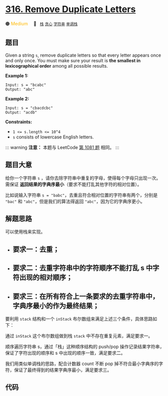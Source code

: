 # [316. Remove Duplicate Letters](https://leetcode.com/problems/remove-duplicate-letters/)

🟠 <font color=#ffb800>Medium</font>&emsp; 🔖&ensp; [`栈`](../solution/stack.md) [`贪心`](../solution/greedy.md) [`字符串`](../solution/string.md) [`单调栈`](../solution/monotonic-stack.md)

## 题目

Given a string `s`, remove duplicate letters so that every letter appears once and only once. You must make sure your result is **the smallest in lexicographical order** among all possible results.

**Example 1:**

```
Input: s = "bcabc"
Output: "abc"
```

**Example 2:**

```
Input: s = "cbacdcbc"
Output: "acdb"
```

**Constraints:**

- `1 <= s.length <= 10^4`
- `s` consists of lowercase English letters.

::: warning
**注意：** 本题与 LeetCode [第 1081 题](./1081.md) 相同。
:::

## 题目大意

给你一个字符串 `s` ，请你去除字符串中重复的字母，使得每个字母只出现一次。需保证 **返回结果的字典序最小**（要求不能打乱其他字符的相对位置）。

比如说输入字符串 `s = "babc"`，去重且符合相对位置的字符串有两个，分别是 `"bac"` 和 `"abc"`，但是我们的算法得返回 `"abc"`，因为它的字典序更小。

## 解题思路

可以使用栈来实现。

- 要求一：去重；
    - 

- 要求二：去重字符串中的字符顺序不能打乱 s 中字符出现的相对顺序；
    - 

- 要求三：在所有符合上一条要求的去重字符串中，字典序最小的作为最终结果；
    - 

要利用 `stack` 结构和一个 `inStack` 布尔数组来满足上述三个条件，具体思路如下：

通过 `inStack` 这个布尔数组做到栈 `stack` 中不存在重复元素，满足要求一。

顺序遍历字符串 s，通过「栈」这种顺序结构的 push/pop 操作记录结果字符串，保证了字符出现的顺序和 s 中出现的顺序一致，满足要求二。

我们用类似单调栈的思路，配合计数器 count 不断 pop 掉不符合最小字典序的字符，保证了最终得到的结果字典序最小，满足要求三。

## 代码

```javascript

```
